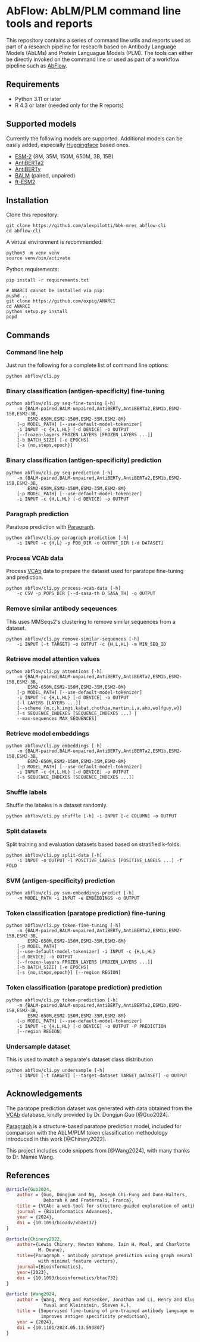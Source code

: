 # AbFlow: AbLM/PLM command line tools and reports

This repository contains a series of command line utils and reports used as
part of a research pipeline for reseacrh based on Antibody Language Models
(AbLMs) and Protein Languague Models (PLM). The tools can either be directly
invoked on the command line or used as part of a workflow pipeline such as
[AbFlow](https://github.com/alexpilotti/bbk_mres_airflow).

## Requirements

- Python 3.11 or later
- R 4.3 or later (needed only for the R reports)

## Supported models

Currently the following models are supported. Additional models can be easily
added, especially [Huggingface](https://huggingface.co/) based ones.

- [ESM-2](https://github.com/facebookresearch/esm) (8M, 35M, 150M, 650M, 3B,
  15B)
- [AntiBERTa2](https://huggingface.co/alchemab/antiberta2)
- [AntiBERTy](https://github.com/jeffreyruffolo/AntiBERTy)
- [BALM](https://github.com/brineylab/BALM-paper) (paired, unpaired)
- [ft-ESM2](https://github.com/brineylab/BALM-paper)

## Installation

Clone this repository:

```console
git clone https://github.com/alexpilotti/bbk-mres abflow-cli
cd abflow-cli
```

A virtual environment is recommended:

```console
python3 -m venv venv
source venv/bin/activate
```

Python requirements:

```console
pip install -r requirements.txt

# ANARCI cannot be installed via pip:
pushd ..
git clone https://github.com/oxpig/ANARCI
cd ANARCI
python setup.py install
popd
```

## Commands

### Command line help

Just run the following for a complete list of command line options:

```console
python abflow/cli.py
```

### Binary classification (antigen-specificity) fine-tuning

```console
python abflow/cli.py seq-fine-tuning [-h]
    -m {BALM-paired,BALM-unpaired,AntiBERTy,AntiBERTa2,ESM1b,ESM2-15B,ESM2-3B,
        ESM2-650M,ESM2-150M,ESM2-35M,ESM2-8M}
    [-p MODEL_PATH] [--use-default-model-tokenizer]
    -i INPUT -c {H,L,HL} [-d DEVICE] -o OUTPUT
    [--frozen-layers FROZEN_LAYERS [FROZEN_LAYERS ...]]
    [-b BATCH_SIZE] [-e EPOCHS]
    [-s {no,steps,epoch}]
```

### Binary classification (antigen-specificity) prediction

```console
python abflow/cli.py seq-prediction [-h]
    -m {BALM-paired,BALM-unpaired,AntiBERTy,AntiBERTa2,ESM1b,ESM2-15B,ESM2-3B,
        ESM2-650M,ESM2-150M,ESM2-35M,ESM2-8M}
    [-p MODEL_PATH] [--use-default-model-tokenizer]
    -i INPUT -c {H,L,HL} [-d DEVICE] -o OUTPUT
```

### Paragraph prediction

Paratope prediction with [Paragraph](https://github.com/oxpig/Paragraph).

```console
python abflow/cli.py paragraph-prediction [-h]
    -i INPUT -c {H,L} -p PDB_DIR -o OUTPUT_DIR [-d DATASET]
```

### Process VCAb data

Process [VCAb](https://github.com/Fraternalilab/VCAb) data to prepare the
dataset used for paratope fine-tuning and prediction.

```console
python abflow/cli.py process-vcab-data [-h]
    -c CSV -p POPS_DIR [--d-sasa-th D_SASA_TH] -o OUTPUT
```

### Remove similar antibody seqeuences

This uses MMSeqs2's clustering to remove similar sequences from a dataset.

```console
python abflow/cli.py remove-similar-sequences [-h]
    -i INPUT [-t TARGET] -o OUTPUT -c {H,L,HL} -m MIN_SEQ_ID
```

### Retrieve model attention values

```console
python abflow/cli.py attentions [-h]
    -m {BALM-paired,BALM-unpaired,AntiBERTy,AntiBERTa2,ESM1b,ESM2-15B,ESM2-3B,
        ESM2-650M,ESM2-150M,ESM2-35M,ESM2-8M}
    [-p MODEL_PATH] [--use-default-model-tokenizer]
    -i INPUT -c {H,L,HL} [-d DEVICE] -o OUTPUT
    [-l LAYERS [LAYERS ...]]
    [--scheme {m,c,k,imgt,kabat,chothia,martin,i,a,aho,wolfguy,w}]
    [-s SEQUENCE_INDEXES [SEQUENCE_INDEXES ...] |
    --max-sequences MAX_SEQUENCES]
```

### Retrieve model embeddings

```console
python abflow/cli.py embeddings [-h]
    -m {BALM-paired,BALM-unpaired,AntiBERTy,AntiBERTa2,ESM1b,ESM2-15B,ESM2-3B,
        ESM2-650M,ESM2-150M,ESM2-35M,ESM2-8M}
    [-p MODEL_PATH] [--use-default-model-tokenizer]
    -i INPUT -c {H,L,HL} [-d DEVICE] -o OUTPUT
    [-s SEQUENCE_INDEXES [SEQUENCE_INDEXES ...]]
```

### Shuffle labels

Shuffle the labales in a dataset randomly.

```console
python abflow/cli.py shuffle [-h] -i INPUT [-c COLUMN] -o OUTPUT
```

### Split datasets

Split training and evaluation datasets based based on stratified k-folds.

```console
python abflow/cli.py split-data [-h]
    -i INPUT -o OUTPUT -l POSITIVE_LABELS [POSITIVE_LABELS ...] -f FOLD
```

### SVM (antigen-specificity) prediction

```console
python abflow/cli.py svm-embeddings-predict [-h]
    -m MODEL_PATH -i INPUT -e EMBEDDINGS -o OUTPUT
```

### Token classification (paratope prediction) fine-tuning

```console
python abflow/cli.py token-fine-tuning [-h]
    -m {BALM-paired,BALM-unpaired,AntiBERTy,AntiBERTa2,ESM1b,ESM2-15B,ESM2-3B,
        ESM2-650M,ESM2-150M,ESM2-35M,ESM2-8M}
    [-p MODEL_PATH]
    [--use-default-model-tokenizer] -i INPUT -c {H,L,HL}
    [-d DEVICE] -o OUTPUT
    [--frozen-layers FROZEN_LAYERS [FROZEN_LAYERS ...]]
    [-b BATCH_SIZE] [-e EPOCHS]
    [-s {no,steps,epoch}] [--region REGION]
```

### Token classification (paratope prediction) prediction

```console
python abflow/cli.py token-prediction [-h]
    -m {BALM-paired,BALM-unpaired,AntiBERTy,AntiBERTa2,ESM1b,ESM2-15B,ESM2-3B,
        ESM2-650M,ESM2-150M,ESM2-35M,ESM2-8M}
    [-p MODEL_PATH] [--use-default-model-tokenizer]
    -i INPUT -c {H,L,HL} [-d DEVICE] -o OUTPUT -P PREDICTION
    [--region REGION]
```

### Undersample dataset

This is used to match a separate's dataset class distribution

```console
python abflow/cli.py undersample [-h]
    -i INPUT [-t TARGET] [--target-dataset TARGET_DATASET] -o OUTPUT
```

## Acknowledgements

The paratope prediction dataset was generated with data obtained from the
[VCAb](https://github.com/Fraternalilab/VCAb) database, kindly provided by
Dr. Dongjun Guo [@Guo2024].

[Paragraph](https://github.com/oxpig/Paragraph) is a structure-based
paratope prediction model, included for comparison with the AbLM/PLM token
classification methodology introduced in this work [@Chinery2022].

This project includes code snippets from [@Wang2024], with many thanks
to Dr. Mamie Wang.

## References

```bibtex
@article{Guo2024,
    author = {Guo, Dongjun and Ng, Joseph Chi-Fung and Dunn-Walters,
              Deborah K and Fraternali, Franca},
    title = {VCAb: a web-tool for structure-guided exploration of antibodies},
    journal = {Bioinformatics Advances},
    year = {2024},
    doi = {10.1093/bioadv/vbae137}
}

@article{Chinery2022,
    author={Lewis Chinery, Newton Wahome, Iain H. Moal, and Charlotte
            M. Deane},
    title={Paragraph - antibody paratope prediction using graph neural networks
            with minimal feature vectors},
    journal={Bioinformatics},
    year={2023},
    doi = {10.1093/bioinformatics/btac732}
}

@article {Wang2024,
	author = {Wang, Meng and Patsenker, Jonathan and Li, Henry and Kluger,
              Yuval and Kleinstein, Steven H.},
	title = {Supervised fine-tuning of pre-trained antibody language models
             improves antigen specificity prediction},
	year = {2024},
	doi = {10.1101/2024.05.13.593807}
}
```
